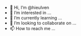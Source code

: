 - 👋 Hi, I’m @hieulven
- 👀 I’m interested in ...
- 🌱 I’m currently learning ...
- 💞️ I’m looking to collaborate on ...
- 📫 How to reach me ...

<!---
hieulven/hieulven is a ✨ special ✨ repository because its `README.md` (this file) appears on your GitHub profile.
You can click the Preview link to take a look at your changes.
--->
